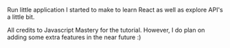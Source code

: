 Run little application I started to make to learn React as well as explore API's a little bit.

All credits to Javascript Mastery for the tutorial. However, I do plan on adding some extra features in the near future :)
